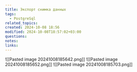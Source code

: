 ```yaml
---
title: Экспорт снимка данных
tags:
  - PostgreSql
related_topics: 
created: 2024-10-08 18:56
modified: 2024-10-08T18:57:02+03:00
questions: 
notes: 
links: 
---
```


![[Pasted image 20241008185642.png]]
![[Pasted image 20241008185652.png]]
![[Pasted image 20241008185703.png]]